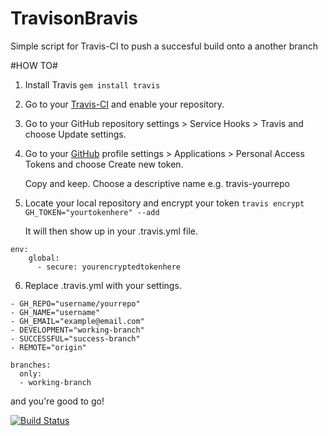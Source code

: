 TravisonBravis
==============

Simple script for Travis-CI to push a succesful build onto a another branch

#HOW TO#

1. Install Travis `gem install travis`
2. Go to your [Travis-CI](https://travis-ci.org/profile) and enable your repository.
3. Go to your GitHub repository settings > Service Hooks > Travis and choose Update settings.
4. Go to your [GitHub](https://github.com/settings/applications) profile settings > Applications > Personal Access Tokens and choose Create new token.

    Copy and keep. Choose a descriptive name e.g. travis-yourrepo
    
5. Locate your local repository and encrypt your token  `travis encrypt GH_TOKEN="yourtokenhere" --add`
    
    It will then show up in your .travis.yml file.
    
```
env:
    global:
      - secure: yourencryptedtokenhere
```
6. Replace .travis.yml with your settings.



```
- GH_REPO="username/yourrepo"
- GH_NAME="username"
- GH_EMAIL="example@email.com"
- DEVELOPMENT="working-branch"
- SUCCESSFUL="success-branch" 
- REMOTE="origin"
```

```
branches:
  only: 
  - working-branch
```
 

and you're good to go!


[![Build Status](https://travis-ci.org/einaralex/TravisonBravis.png?branch=master)](https://travis-ci.org/einaralex/TravisonBravis)
